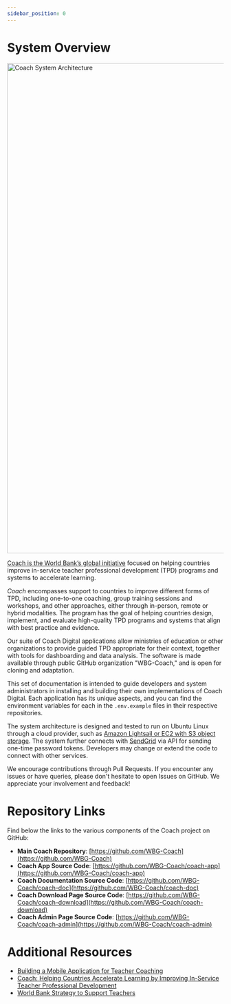 ```yaml
---
sidebar_position: 0
---
```


# System Overview

 <img width="1138" alt="Coach System Architecture" src="https://github.com/WBG-Coach/coach-doc/assets/13595853/1b835a90-75c0-4478-9ad4-608077d2f22c" />


[Coach is the World Bank’s global initiative](https://www.worldbank.org/en/topic/teachers/brief/coach-helping-countries-accelerate-learning-by-improving-in-service-teacher-professional-development) focused on helping countries improve in-service teacher professional development (TPD) programs and systems to accelerate learning.

*Coach* encompasses support to countries to improve different forms of TPD, including one-to-one coaching, group training sessions and workshops, and other approaches, either through in-person, remote or hybrid modalities. The program has the goal of helping countries design, implement, and evaluate high-quality TPD programs and systems that align with best practice and evidence.

Our suite of Coach Digital applications allow ministries of education or other organizations to provide guided TPD appropriate for their context, together with tools for dashboarding and data analysis. The software is made available through public GitHub organization "WBG-Coach," and is open for cloning and adaptation.

This set of documentation is intended to guide developers and system administrators in installing and building their own implementations of Coach Digital. Each application has its unique aspects, and you can find the environment variables for each in the `.env.example` files in their respective repositories.

The system architecture is designed and tested to run on Ubuntu Linux through a cloud provider, such as [Amazon Lightsail or EC2 with S3 object storage](https://aws.amazon.com). The system further connects with [SendGrid](https://sendgrid.com) via API for sending one-time password tokens. Developers may change or extend the code to connect with other services.

We encourage contributions through Pull Requests. If you encounter any issues or have queries, please don't hesitate to open Issues on GitHub. We appreciate your involvement and feedback!

# Repository Links

Find below the links to the various components of the Coach project on GitHub:

- **Main Coach Repository**: [https://github.com/WBG-Coach](https://github.com/WBG-Coach)
- **Coach App Source Code**: [https://github.com/WBG-Coach/coach-app](https://github.com/WBG-Coach/coach-app)
- **Coach Documentation Source Code**: [https://github.com/WBG-Coach/coach-doc](https://github.com/WBG-Coach/coach-doc)
- **Coach Download Page Source Code**: [https://github.com/WBG-Coach/coach-download](https://github.com/WBG-Coach/coach-download)
- **Coach Admin Page Source Code**: [https://github.com/WBG-Coach/coach-admin](https://github.com/WBG-Coach/coach-admin)

# Additional Resources

- [Building a Mobile Application for Teacher Coaching](#)
- [Coach: Helping Countries Accelerate Learning by Improving In-Service Teacher Professional Development](https://www.worldbank.org/en/topic/teachers/brief/coach-helping-countries-accelerate-learning-by-improving-in-service-teacher-professional-development)
- [World Bank Strategy to Support Teachers](https://blogs.worldbank.org/education/realizing-promise-effective-teachers-every-child-global-platform-successful-teachers)